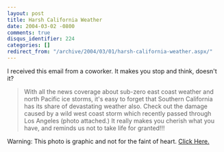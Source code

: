 ```yaml
---
layout: post
title: Harsh California Weather
date: 2004-03-02 -0800
comments: true
disqus_identifier: 224
categories: []
redirect_from: "/archive/2004/03/01/harsh-california-weather.aspx/"
---
```


I received this email from a coworker. It makes you stop and think,
doesn't it?

> With all the news coverage about sub-zero east coast weather and north
> Pacific ice storms, it's easy to forget that Southern California has
> its share of devastating weather also. Check out the damage caused by
> a wild west coast storm which recently passed through Los Angeles
> (photo attached.) It really makes you cherish what you have, and
> reminds us not to take life for granted!!!

Warning: This photo is graphic and not for the faint of heart. [Click
Here.](https://haacked.com/images/damage.jpg)

